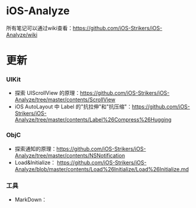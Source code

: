 # iOS-Analyze

所有笔记可以通过wiki查看：<https://github.com/iOS-Strikers/iOS-Analyze/wiki>

# 更新

### UIKit

* 探索 UIScrollView 的原理：<https://github.com/iOS-Strikers/iOS-Analyze/tree/master/contents/ScrollView>
* iOS AutoLayout 中 Label 的"抗拉伸"和"抗压缩"：<https://github.com/iOS-Strikers/iOS-Analyze/tree/master/contents/Label%26Compress%26Hugging>

### ObjC

* 探索通知的原理：<https://github.com/iOS-Strikers/iOS-Analyze/tree/master/contents/NSNotification>
* Load&Initialize： <https://github.com/iOS-Strikers/iOS-Analyze/blob/master/contents/Load%26Initialize/Load%26Initialize.md>

### 工具

* MarkDown：
